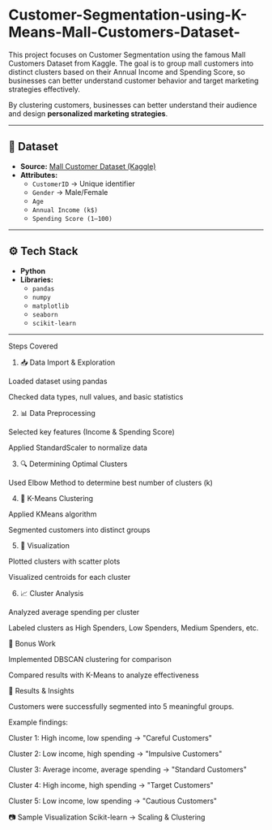 # Customer-Segmentation-using-K-Means-Mall-Customers-Dataset-
This project focuses on Customer Segmentation using the famous Mall Customers Dataset from Kaggle.
The goal is to group mall customers into distinct clusters based on their Annual Income and Spending Score, so businesses can better understand customer behavior and target marketing strategies effectively.

By clustering customers, businesses can better understand their audience and design **personalized marketing strategies**.

---

## 📂 Dataset
- **Source:** [Mall Customer Dataset (Kaggle)](https://www.kaggle.com/vjchoudhary7/customer-segmentation-tutorial-in-python)
- **Attributes:**
  - `CustomerID` → Unique identifier
  - `Gender` → Male/Female
  - `Age`
  - `Annual Income (k$)`
  - `Spending Score (1–100)`

---

## ⚙️ Tech Stack
- **Python**
- **Libraries:**
  - `pandas`
  - `numpy`
  - `matplotlib`
  - `seaborn`
  - `scikit-learn`

---

Steps Covered
1. 📥 Data Import & Exploration

Loaded dataset using pandas

Checked data types, null values, and basic statistics

2. 📊 Data Preprocessing

Selected key features (Income & Spending Score)

Applied StandardScaler to normalize data

3. 🔍 Determining Optimal Clusters

Used Elbow Method to determine best number of clusters (k)

4. 🤖 K-Means Clustering

Applied KMeans algorithm

Segmented customers into distinct groups

5. 🎨 Visualization

Plotted clusters with scatter plots

Visualized centroids for each cluster

6. 📈 Cluster Analysis

Analyzed average spending per cluster

Labeled clusters as High Spenders, Low Spenders, Medium Spenders, etc.

🎁 Bonus Work

Implemented DBSCAN clustering for comparison

Compared results with K-Means to analyze effectiveness

📌 Results & Insights

Customers were successfully segmented into 5 meaningful groups.

Example findings:

Cluster 1: High income, low spending → "Careful Customers"

Cluster 2: Low income, high spending → "Impulsive Customers"

Cluster 3: Average income, average spending → "Standard Customers"

Cluster 4: High income, high spending → "Target Customers"

Cluster 5: Low income, low spending → "Cautious Customers"

📷 Sample Visualization
Scikit-learn → Scaling & Clustering
